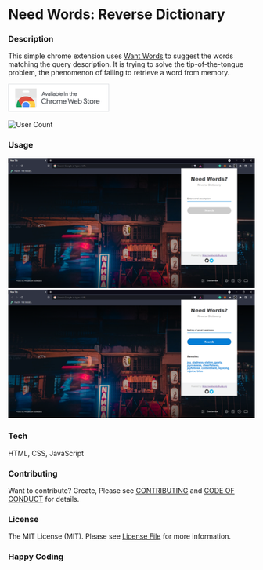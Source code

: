 # Need Words: Reverse Dictionary

### Description
This simple chrome extension uses [Want Words](https://github.com/thunlp/WantWords) to suggest the words matching the query description. It is trying to solve the tip-of-the-tongue problem, the phenomenon of failing to retrieve a word from memory.

[![Google Chrome](https://github.com/burkybang/burkybang/raw/master/Images/chrome-web-store.png "Google Chrome")](https://chrome.google.com/webstore/detail/pbelkafnedejeeglnfjbnnggnkkbllmp)

![User Count](https://smithsdownunder.com/get_chrome_extension_users/?id=pbelkafnedejeeglnfjbnnggnkkbllmp&output=img&padding=10 "User Count")

### Usage
![Screenshot](https://raw.githubusercontent.com/shweshi/need-words/master/screenshots/need-words-1.png)
![Screenshot](https://raw.githubusercontent.com/shweshi/need-words/master/screenshots/need-words-2.png)

### Tech
HTML, CSS, JavaScript

### Contributing

Want to contribute? Greate, Please see [CONTRIBUTING](CONTRIBUTING.md) and [CODE OF CONDUCT](CODE_OF_CONDUCT.md) for details.

### License

The MIT License (MIT). Please see [License File](LICENSE) for more information.

### Happy Coding